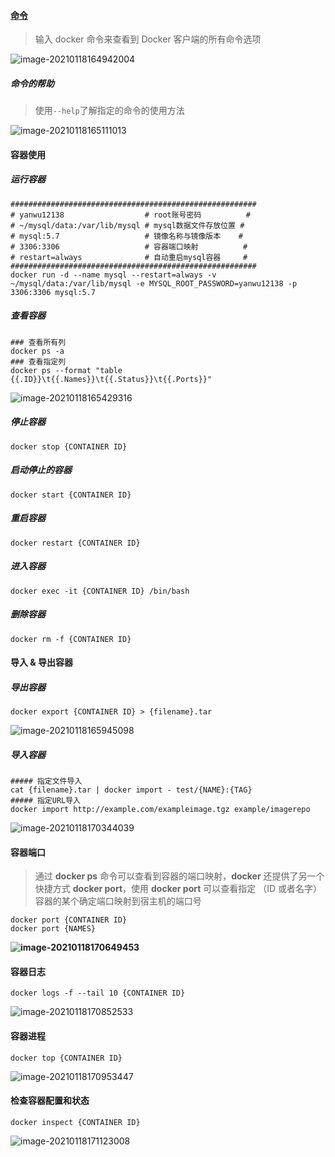 #### [命令](https://www.runoob.com/docker/docker-command-manual.html)

>   输入 docker 命令来查看到 Docker 客户端的所有命令选项

![image-20210118164942004](https://typroa12138.oss-cn-hangzhou.aliyuncs.com/image/2021/01/2021011816494242.png)

##### 命令的帮助

>   使用`--help`了解指定的命令的使用方法

![image-20210118165111013](https://typroa12138.oss-cn-hangzhou.aliyuncs.com/image/2021/01/2021011816511111.png)



#### 容器使用

##### 运行容器

```SHELL
#######################################################
# yanwu12138                  # root账号密码          #
# ~/mysql/data:/var/lib/mysql # mysql数据文件存放位置 #
# mysql:5.7                   # 镜像名称与镜像版本    #
# 3306:3306                   # 容器端口映射          #
# restart=always              # 自动重启mysql容器     #
#######################################################
docker run -d --name mysql --restart=always -v ~/mysql/data:/var/lib/mysql -e MYSQL_ROOT_PASSWORD=yanwu12138 -p 3306:3306 mysql:5.7
```

##### 查看容器

```shell
### 查看所有列
docker ps -a
### 查看指定列
docker ps --format "table {{.ID}}\t{{.Names}}\t{{.Status}}\t{{.Ports}}"
```

![image-20210118165429316](https://typroa12138.oss-cn-hangzhou.aliyuncs.com/image/2021/01/2021011816542929.png)

##### 停止容器

```
docker stop {CONTAINER ID}
```

##### 启动停止的容器

```SHELL
docker start {CONTAINER ID}
```

##### 重启容器

```shell
docker restart {CONTAINER ID}
```

##### 进入容器

```SHELL
docker exec -it {CONTAINER ID} /bin/bash
```

##### 删除容器

```SHELL
docker rm -f {CONTAINER ID}
```



#### 导入 & 导出容器

##### 导出容器

```
docker export {CONTAINER ID} > {filename}.tar
```

![image-20210118165945098](https://typroa12138.oss-cn-hangzhou.aliyuncs.com/image/2021/01/2021011816594545.png)

##### 导入容器

```shell
##### 指定文件导入
cat {filename}.tar | docker import - test/{NAME}:{TAG}
##### 指定URL导入
docker import http://example.com/exampleimage.tgz example/imagerepo
```

![image-20210118170344039](https://typroa12138.oss-cn-hangzhou.aliyuncs.com/image/2021/01/2021011817034444.png)



#### 容器端口

>   通过 **docker ps** 命令可以查看到容器的端口映射，**docker** 还提供了另一个快捷方式 **docker port**，使用 **docker port** 可以查看指定 （ID 或者名字）容器的某个确定端口映射到宿主机的端口号

```shell
docker port {CONTAINER ID}
docker port {NAMES}
```

**![image-20210118170649453](https://typroa12138.oss-cn-hangzhou.aliyuncs.com/image/2021/01/2021011817064949.png)**



#### 容器日志

```SHELL
docker logs -f --tail 10 {CONTAINER ID}
```

![image-20210118170852533](https://typroa12138.oss-cn-hangzhou.aliyuncs.com/image/2021/01/2021011817085252.png)



#### 容器进程

```SHELL
docker top {CONTAINER ID}
```

![image-20210118170953447](https://typroa12138.oss-cn-hangzhou.aliyuncs.com/image/2021/01/2021011817095353.png)



#### 检查容器配置和状态

```SHELL
docker inspect {CONTAINER ID}
```

![image-20210118171123008](https://typroa12138.oss-cn-hangzhou.aliyuncs.com/image/2021/01/2021011817112323.png)



